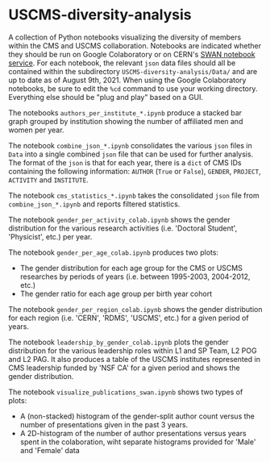# USCMS-diversity-analysis
A collection of Python notebooks visualizing the diversity of members within the CMS and USCMS collaboration. Notebooks are indicated whether they should be run on Google Colaboratory or on CERN's [SWAN notebook service](cern.swan.ch). For each notebook, the relevant `json` data files should all be contained within the subdirectory `USCMS-diversity-analysis/Data/` and are up to date as of August 9th, 2021.  When using the Google Colaboratory notebooks, be sure to edit the `%cd` command to use your working directory.  Everything else should be "plug and play" based on a GUI.

The notebooks `authors_per_institute_*.ipynb` produce a stacked bar graph grouped by institution showing the number of affiliated men and women per year.  

The notebook `combine_json_*.ipynb` consolidates the various `json` files in `Data` into a single combined `json` file that can be used for further analysis.  The format of the `json` is that for each year, there is a `dict` of CMS IDs containing the following information: `AUTHOR` (`True` or `False`), `GENDER`, `PROJECT`, `ACTIVITY` and `INSTITUTE`. 

The notebook `cms_statistics_*.ipynb` takes the consolidated `json` file from `combine_json_*.ipynb` and reports filtered statistics.

The notebook `gender_per_activity_colab.ipynb` shows the gender distribution for the various research activities (i.e. 'Doctoral Student', 'Physicist', etc.) per year.  

The notebook `gender_per_age_colab.ipynb` produces two plots:
* The gender distribution for each age group for the CMS or USCMS researches by periods of years (i.e. between 1995-2003, 2004-2012, etc.)
* The gender ratio for each age group per birth year cohort

The notebook `gender_per_region_colab.ipynb` shows the gender distribution for each region (i.e. 'CERN', 'RDMS', 'USCMS', etc.) for a given period of years.  

The notebook `leadership_by_gender_colab.ipynb` plots the gender distribution for the various leadership roles within L1 and SP Team, L2 POG and L2 PAG.  It also produces a table of the USCMS institutes represented in CMS leadership funded by 'NSF CA' for a given period and shows the gender distribution.  

The notebook `visualize_publications_swan.ipynb` shows two types of plots:
* A (non-stacked) histogram of the gender-split author count versus the number of presentations given in the past 3 years.
* A 2D-histogram of the number of author presentations versus years spent in the colaboration, wiht separate histograms provided for 'Male' and 'Female' data
